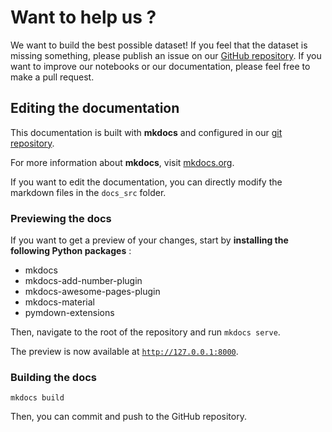 # Want to help us ?

We want to build the best possible dataset! If you feel that the dataset is missing something, please publish an issue on our [GitHub repository](https://github.com/meteofrance/meteonet). If you want to improve our notebooks or our documentation, please feel free to make a pull request.

## Editing the documentation

This documentation is built with **mkdocs** and configured in our [git repository](https://github.com/meteofrance/meteonet). 

For more information about **mkdocs**, visit [mkdocs.org](https://www.mkdocs.org/).

If you want to edit the documentation, you can directly modify the markdown files in the ```docs_src``` folder.

### Previewing the docs

If you want to get a preview of your changes, start by **installing the following Python packages** :

* mkdocs
* mkdocs-add-number-plugin
* mkdocs-awesome-pages-plugin
* mkdocs-material
* pymdown-extensions

Then, navigate to the root of the repository and run ```mkdocs serve```. 

The preview is now available at [```http://127.0.0.1:8000```](http://127.0.0.1:8000/).

### Building the docs

```mkdocs build```

Then, you can commit and push to the GitHub repository. 